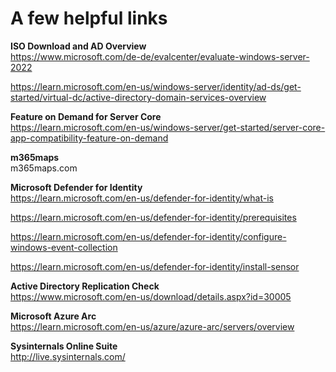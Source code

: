 # A few helpful links

**ISO Download and AD Overview**  
<https://www.microsoft.com/de-de/evalcenter/evaluate-windows-server-2022>

https://learn.microsoft.com/en-us/windows-server/identity/ad-ds/get-started/virtual-dc/active-directory-domain-services-overview

**Feature on Demand for Server Core**  
https://learn.microsoft.com/en-us/windows-server/get-started/server-core-app-compatibility-feature-on-demand

**m365maps**  
m365maps.com

**Microsoft Defender for Identity**  
https://learn.microsoft.com/en-us/defender-for-identity/what-is

https://learn.microsoft.com/en-us/defender-for-identity/prerequisites

https://learn.microsoft.com/en-us/defender-for-identity/configure-windows-event-collection

https://learn.microsoft.com/en-us/defender-for-identity/install-sensor

**Active Directory Replication Check**  
https://www.microsoft.com/en-us/download/details.aspx?id=30005

**Microsoft Azure Arc**  
https://learn.microsoft.com/en-us/azure/azure-arc/servers/overview

**Sysinternals Online Suite**  
http://live.sysinternals.com/